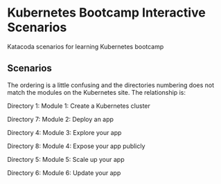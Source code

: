 # Kubernetes Bootcamp Interactive Scenarios

Katacoda scenarios for learning Kubernetes bootcamp

## Scenarios

The ordering is a little confusing and the directories numbering does not match the modules on the Kubernetes site. The relationship is:

Directory 1: Module 1: Create a Kubernetes cluster

Directory 7: Module 2: Deploy an app

Directory 4: Module 3: Explore your app

Directory 8: Module 4: Expose your app publicly

Directory 5: Module 5: Scale up your app

Directory 6: Module 6: Update your app
